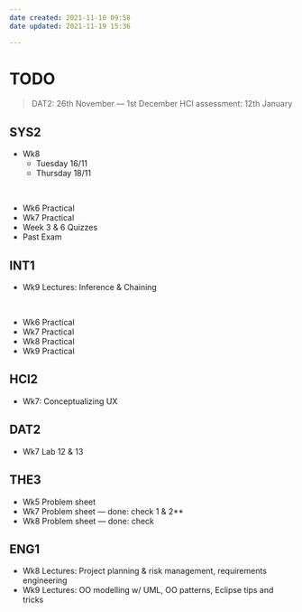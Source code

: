 ```yaml
---
date created: 2021-11-10 09:58
date updated: 2021-11-19 15:36

---
```


# TODO

> DAT2: 26th November — 1st December
> HCI assessment: 12th January

## SYS2

- Wk8
  - Tuesday 16/11
  - Thursday 18/11

<br>

- Wk6 Practical
- Wk7 Practical
- Week 3 & 6 Quizzes
- Past Exam

## INT1

- Wk9 Lectures: Inference & Chaining

<br>

- Wk6 Practical
- Wk7 Practical
- Wk8 Practical
- Wk9 Practical

## HCI2

- Wk7: Conceptualizing UX

## DAT2

- Wk7 Lab 12 & 13

## THE3

- Wk5 Problem sheet
- Wk7 Problem sheet — done: check 1 & 2**
- Wk8 Problem sheet — done: check

## ENG1

- Wk8 Lectures: Project planning & risk management, requirements engineering
- Wk9 Lectures: OO modelling w/ UML, OO patterns, Eclipse tips and tricks
